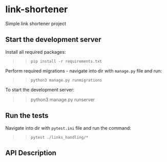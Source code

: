 # link-shortener
Simple link shortener project

## Start the development server

Install all required packages:
>> `pip install -r requirements.txt`

Perform required migrations - navigate into dir with `manage.py` file and run:
>> `python3 manage.py runmigrations`

To start the development server:
>> python3 manage.py runserver


## Run the tests
Navigate into dir with `pytest.ini` file and run the command:
>> `pytest ./links_handling/*`


## API Description

<TODO>


